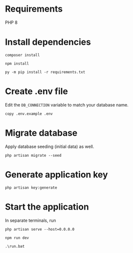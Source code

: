 # Requirements

PHP 8

# Install dependencies

```
composer install
```

```
npm install
```

```
py -m pip install -r requirements.txt
```

# Create .env file

Edit the `DB_CONNECTION` variable to match your database name.

```
copy .env.example .env
```

# Migrate database

Apply database seeding (initial data) as well.

```
php artisan migrate --seed
```

# Generate application key

```
php artisan key:generate
```

# Start the application

In separate terminals, run

```
php artisan serve --host=0.0.0.0
```

```
npm run dev
```

```
.\run.bat
```
